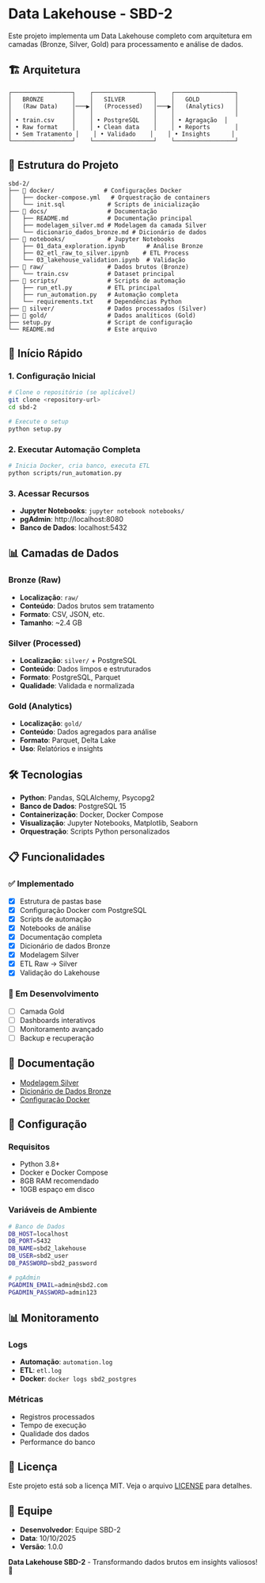 # Data Lakehouse - SBD-2

Este projeto implementa um Data Lakehouse completo com arquitetura em camadas (Bronze, Silver, Gold) para processamento e análise de dados.

## 🏗️ Arquitetura

```
┌─────────────────┐    ┌─────────────────┐    ┌─────────────────┐
│   BRONZE        │    │   SILVER        │    │   GOLD          │
│   (Raw Data)    │───▶│   (Processed)   │───▶│   (Analytics)   │
│                 │    │                 │    │                 │
│ • train.csv     │    │ • PostgreSQL    │    │ • Agragação  │
│ • Raw format    │    │ • Clean data    │    │ • Reports       │
│ • Sem Tratamento │    │ • Validado    │    │ • Insights      │
└─────────────────┘    └─────────────────┘    └─────────────────┘
```

## 📁 Estrutura do Projeto

```
sbd-2/
├── 📁 docker/              # Configurações Docker
│   ├── docker-compose.yml   # Orquestração de containers
│   └── init.sql            # Scripts de inicialização
├── 📁 docs/                 # Documentação
│   ├── README.md           # Documentação principal
│   ├── modelagem_silver.md # Modelagem da camada Silver
│   └── dicionario_dados_bronze.md # Dicionário de dados
├── 📁 notebooks/            # Jupyter Notebooks
│   ├── 01_data_exploration.ipynb      # Análise Bronze
│   ├── 02_etl_raw_to_silver.ipynb    # ETL Process
│   └── 03_lakehouse_validation.ipynb  # Validação
├── 📁 raw/                  # Dados brutos (Bronze)
│   └── train.csv           # Dataset principal
├── 📁 scripts/              # Scripts de automação
│   ├── run_etl.py          # ETL principal
│   ├── run_automation.py   # Automação completa
│   └── requirements.txt    # Dependências Python
├── 📁 silver/               # Dados processados (Silver)
├── 📁 gold/                 # Dados analíticos (Gold)
├── setup.py                # Script de configuração
└── README.md               # Este arquivo
```

## 🚀 Início Rápido

### 1. Configuração Inicial

```bash
# Clone o repositório (se aplicável)
git clone <repository-url>
cd sbd-2

# Execute o setup
python setup.py
```

### 2. Executar Automação Completa

```bash
# Inicia Docker, cria banco, executa ETL
python scripts/run_automation.py
```

### 3. Acessar Recursos

- **Jupyter Notebooks**: `jupyter notebook notebooks/`
- **pgAdmin**: http://localhost:8080
- **Banco de Dados**: localhost:5432

## 📊 Camadas de Dados

### Bronze (Raw)
- **Localização**: `raw/`
- **Conteúdo**: Dados brutos sem tratamento
- **Formato**: CSV, JSON, etc.
- **Tamanho**: ~2.4 GB

### Silver (Processed)
- **Localização**: `silver/` + PostgreSQL
- **Conteúdo**: Dados limpos e estruturados
- **Formato**: PostgreSQL, Parquet
- **Qualidade**: Validada e normalizada

### Gold (Analytics)
- **Localização**: `gold/`
- **Conteúdo**: Dados agregados para análise
- **Formato**: Parquet, Delta Lake
- **Uso**: Relatórios e insights

## 🛠️ Tecnologias

- **Python**: Pandas, SQLAlchemy, Psycopg2
- **Banco de Dados**: PostgreSQL 15
- **Containerização**: Docker, Docker Compose
- **Visualização**: Jupyter Notebooks, Matplotlib, Seaborn
- **Orquestração**: Scripts Python personalizados

## 📋 Funcionalidades

### ✅ Implementado
- [x] Estrutura de pastas base
- [x] Configuração Docker com PostgreSQL
- [x] Scripts de automação
- [x] Notebooks de análise
- [x] Documentação completa
- [x] Dicionário de dados Bronze
- [x] Modelagem Silver
- [x] ETL Raw → Silver
- [x] Validação do Lakehouse

### 🔄 Em Desenvolvimento
- [ ] Camada Gold
- [ ] Dashboards interativos
- [ ] Monitoramento avançado
- [ ] Backup e recuperação

## 📖 Documentação

- [Modelagem Silver](docs/modelagem_silver.md)
- [Dicionário de Dados Bronze](docs/dicionario_dados_bronze.md)
- [Configuração Docker](docker/)

## 🔧 Configuração

### Requisitos
- Python 3.8+
- Docker e Docker Compose
- 8GB RAM recomendado
- 10GB espaço em disco

### Variáveis de Ambiente
```bash
# Banco de Dados
DB_HOST=localhost
DB_PORT=5432
DB_NAME=sbd2_lakehouse
DB_USER=sbd2_user
DB_PASSWORD=sbd2_password

# pgAdmin
PGADMIN_EMAIL=admin@sbd2.com
PGADMIN_PASSWORD=admin123
```

## 📊 Monitoramento

### Logs
- **Automação**: `automation.log`
- **ETL**: `etl.log`
- **Docker**: `docker logs sbd2_postgres`

### Métricas
- Registros processados
- Tempo de execução
- Qualidade dos dados
- Performance do banco


## 📝 Licença

Este projeto está sob a licença MIT. Veja o arquivo [LICENSE](LICENSE) para detalhes.

## 👥 Equipe

- **Desenvolvedor**: Equipe SBD-2
- **Data**: 10/10/2025
- **Versão**: 1.0.0


**Data Lakehouse SBD-2** - Transformando dados brutos em insights valiosos! 🚀
